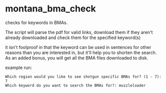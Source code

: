 # montana_bma_check
checks for keywords in BMAs.

The script will parse the pdf for valid links, download them if they aren't already downloaded and check them for the specified keyword(s) 

it isn't foolproof in that the keyword can be used in sentences for other reasons than you are interested in, but it'll help you to shorten 
the search. As an added bonus, you will get all the BMA files downloaded to disk. 

example run: 
```
Which region would you like to see shotgun specific BMAs for? (1 - 7): 7
Which keyword do you want to search the BMAs for?: muzzleloader
```
